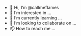 - 👋 Hi, I’m @callmeflames
- 👀 I’m interested in ...
- 🌱 I’m currently learning ...
- 💞️ I’m looking to collaborate on ...
- 📫 How to reach me ...

<!---
callmeflames/callmeflames is a ✨ special ✨ repository because its `README.md` (this file) appears on your GitHub profile.
You can click the Preview link to take a look at your changes.
--->

